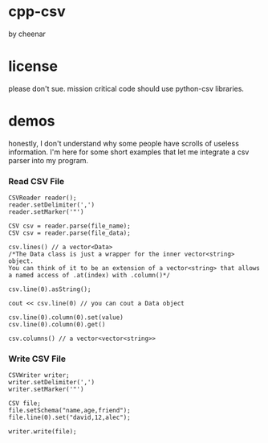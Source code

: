 # cpp-csv
by cheenar

# license 
please don't sue. mission critical code should use python-csv libraries. 

# demos
honestly, I don't understand why some people have scrolls of useless 
information. I'm here for some short examples that let me integrate 
a csv parser into my program. 

### Read CSV File
```
CSVReader reader();
reader.setDelimiter(',')
reader.setMarker('"')

CSV csv = reader.parse(file_name);
CSV csv = reader.parse(file_data);

csv.lines() // a vector<Data> 
/*The Data class is just a wrapper for the inner vector<string> object. 
You can think of it to be an extension of a vector<string> that allows
a named access of .at(index) with .column()*/

csv.line(0).asString();

cout << csv.line(0) // you can cout a Data object 

csv.line(0).column(0).set(value)
csv.line(0).column(0).get()

csv.columns() // a vector<vector<string>>

```

### Write CSV File
```
CSVWriter writer;
writer.setDelimiter(',')
writer.setMarker('"')

CSV file;
file.setSchema("name,age,friend");
file.line(0).set("david,12,alec");

writer.write(file);
```
